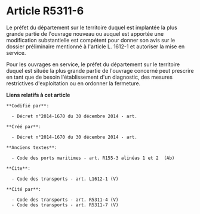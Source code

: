 # Article R5311-6

Le préfet du département sur le territoire duquel est implantée la plus grande partie de l'ouvrage nouveau ou auquel est
apportée une modification substantielle est compétent pour donner son avis sur le dossier préliminaire mentionné à l'article
L. 1612-1 et autoriser la mise en service. 

Pour les ouvrages en service, le préfet du département sur le territoire duquel est située la plus grande partie de l'ouvrage
concerné peut prescrire en tant que de besoin l'établissement d'un diagnostic, des mesures restrictives d'exploitation ou en
ordonner la fermeture.

**Liens relatifs à cet article**

	**Codifié par**:

	  - Décret n°2014-1670 du 30 décembre 2014 - art.

	**Créé par**:

	  - Décret n°2014-1670 du 30 décembre 2014 - art.

	**Anciens textes**:

	  - Code des ports maritimes - art. R155-3 alinéas 1 et 2  (Ab)

	**Cite**:

	  - Code des transports - art. L1612-1 (V)

	**Cité par**:

	  - Code des transports - art. R5311-4 (V)
	  - Code des transports - art. R5311-7 (V)
